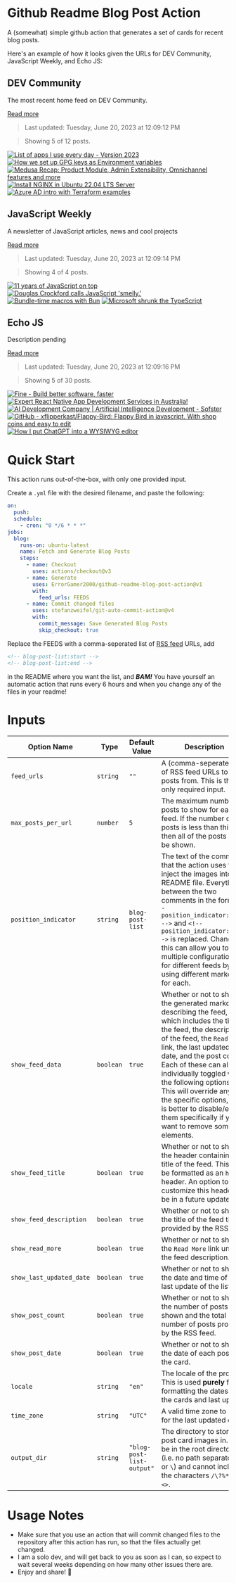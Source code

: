 # Github Readme Blog Post Action

A (somewhat) simple github action that generates a set of cards for recent blog posts.

Here's an example of how it looks given the URLs for DEV Community, JavaScript Weekly, and Echo JS:

<!-- post-list:start -->
## DEV Community

The most recent home feed on DEV Community.

[Read more](https://dev.to)
> Last updated: Tuesday, June 20, 2023 at 12:09:12 PM

> Showing 5 of 12 posts.

[![List of apps I use every day - Version 2023](https://raw.githubusercontent.com/ErrorGamer2000/github-readme-blog-post-action/main/generated_files/DEV_Community/List_of_apps_I_use_every_day_-_Version_2023.svg)](https://dev.to/eduardohitek/list-of-apps-i-use-every-day-version-2023-a88)
[![How we set up GPG keys as Environment variables](https://raw.githubusercontent.com/ErrorGamer2000/github-readme-blog-post-action/main/generated_files/DEV_Community/How_we_set_up_GPG_keys_as_Environment_variables.svg)](https://dev.to/epam_india_python/how-we-set-up-gpg-keys-as-environment-variables-2f26)
[![Medusa Recap: Product Module, Admin Extensibility, Omnichannel features and more](https://raw.githubusercontent.com/ErrorGamer2000/github-readme-blog-post-action/main/generated_files/DEV_Community/Medusa_Recap__Product_Module__Admin_Extensibility__Omnichannel_features_and_more.svg)](https://dev.to/medusajs/medusa-recap-product-module-admin-extensibility-omnichannel-features-and-more-ko7)
[![Install NGINX in Ubuntu 22.04 LTS Server](https://raw.githubusercontent.com/ErrorGamer2000/github-readme-blog-post-action/main/generated_files/DEV_Community/Install_NGINX_in_Ubuntu_22.04_LTS_Server.svg)](https://dev.to/aspsptyd/install-nginx-in-ubuntu-2204-lts-server-55m7)
[![Azure AD intro with Terraform examples](https://raw.githubusercontent.com/ErrorGamer2000/github-readme-blog-post-action/main/generated_files/DEV_Community/Azure_AD_intro_with_Terraform_examples.svg)](https://dev.to/vchiranjeeviak/azure-ad-intro-with-terraform-examples-13dl)


## JavaScript Weekly

A newsletter of JavaScript articles, news and cool projects

[Read more](https://javascriptweekly.com/)
> Last updated: Tuesday, June 20, 2023 at 12:09:14 PM

> Showing 4 of 4 posts.

[![11 years of JavaScript on top](https://raw.githubusercontent.com/ErrorGamer2000/github-readme-blog-post-action/main/generated_files/JavaScript_Weekly/11_years_of_JavaScript_on_top.svg)](https://javascriptweekly.com/issues/643)
[![Douglas Crockford calls JavaScript 'smelly.'](https://raw.githubusercontent.com/ErrorGamer2000/github-readme-blog-post-action/main/generated_files/JavaScript_Weekly/Douglas_Crockford_calls_JavaScript_'smelly.'.svg)](https://javascriptweekly.com/issues/642)
[![Bundle-time macros with Bun](https://raw.githubusercontent.com/ErrorGamer2000/github-readme-blog-post-action/main/generated_files/JavaScript_Weekly/Bundle-time_macros_with_Bun.svg)](https://javascriptweekly.com/issues/641)
[![Microsoft shrunk the TypeScript](https://raw.githubusercontent.com/ErrorGamer2000/github-readme-blog-post-action/main/generated_files/JavaScript_Weekly/Microsoft_shrunk_the_TypeScript.svg)](https://javascriptweekly.com/issues/640)


## Echo JS

Description pending

[Read more](
http://www.echojs.com
)
> Last updated: Tuesday, June 20, 2023 at 12:09:16 PM

> Showing 5 of 30 posts.

[![Fine - Build better software, faster](https://raw.githubusercontent.com/ErrorGamer2000/github-readme-blog-post-action/main/generated_files/_Echo_JS_/Fine_-_Build_better_software__faster.svg)](
https://www.fine.dev
)
[![Expert React Native App Development Services in Australia!](https://raw.githubusercontent.com/ErrorGamer2000/github-readme-blog-post-action/main/generated_files/_Echo_JS_/Expert_React_Native_App_Development_Services_in_Australia!.svg)](https://www.hybridappbuilders.com/react-native-app-development-australia/)
[![AI Development Company | Artificial Intelligence Development - Sofster](https://raw.githubusercontent.com/ErrorGamer2000/github-readme-blog-post-action/main/generated_files/_Echo_JS_/AI_Development_Company___Artificial_Intelligence_Development_-_Sofster.svg)](https://sofster.com/ai-application-development-company/)
[![GitHub - xflipperkast/Flappy-Bird: Flappy Bird in javascript. With shop coins and easy to edit](https://raw.githubusercontent.com/ErrorGamer2000/github-readme-blog-post-action/main/generated_files/_Echo_JS_/GitHub_-_xflipperkast_Flappy-Bird__Flappy_Bird_in_javascript._With_shop_coins_and_easy_to_edit.svg)](https://github.com/xflipperkast/Flappy-Bird)
[![How I put ChatGPT into a WYSIWYG editor](https://raw.githubusercontent.com/ErrorGamer2000/github-readme-blog-post-action/main/generated_files/_Echo_JS_/How_I_put_ChatGPT_into_a_WYSIWYG_editor.svg)](https://vrite.io/blog/how-i-put-chat-gpt-into-a-wysiwyg-editor/)


<!-- post-list:end -->

# Quick Start

This action runs out-of-the-box, with only one provided input.

Create a `.yml` file with the desired filename, and paste the following:

```yml
on:
  push:
  schedule:
    - cron: "0 */6 * * *"
jobs:
  blog:
    runs-on: ubuntu-latest
    name: Fetch and Generate Blog Posts
    steps:
      - name: Checkout
        uses: actions/checkout@v3
      - name: Generate
        uses: ErrorGamer2000/github-readme-blog-post-action@v1
        with:
          feed_urls: FEEDS
      - name: Commit changed files
        uses: stefanzweifel/git-auto-commit-action@v4
        with:
          commit_message: Save Generated Blog Posts
          skip_checkout: true
```

Replace the FEEDS with a comma-seperated list of [RSS feed](https://rss.com/blog/how-do-rss-feeds-work/) URLs, add

```md
<!-- blog-post-list:start -->
<!-- blog-post-list:end -->
```

in the README where you want the list, and **_BAM!_** You have yourself an automatic action that runs every 6 hours and when you change any of the files in your readme!

# Inputs

<table>
  <thead>
    <tr>
      <th>Option Name</th>
      <th>Type</th>
      <th>Default Value</th>
      <th>Description</th>
    </tr>
  </thead>
  <tbody>
    <tr>
      <td><code>feed_urls</code></td>
      <td><code>string</code></td>
      <td><code>""</code></td>
      <td>A (comma-seperated) list of RSS feed URLs to load posts from. This is the only required input.</td>
    </tr>
    <tr>
      <td><code>max_posts_per_url</code></td>
      <td><code>number</code></td>
      <td><code>5</code></td>
      <td>The maximum number of posts to show for each feed. If the number of posts is less than this, then all of the posts will be shown.</td>
    </tr>
    <tr>
      <td><code>position_indicator</code></td>
      <td><code>string</code></td>
      <td><code>blog-post-list</code></td>
      <td>The text of the comments that the action uses to inject the images into the README file. Everything between the two comments in the form <code>&lt;!-- position_indicator:start --&gt;</code> and <code>&lt;!-- position_indicator:end --&gt;</code> is replaced. Changing this can allow you to use multiple configurations for different feeds by using different markers for each.</td>
    </tr>
    <tr>
      <td><code>show_feed_data</code></td>
      <td><code>boolean</code></td>
      <td><code>true</code></td>
      <td>Whether or not to show the generated markdown describing the feed, which includes the title of the feed, the description of the feed, the <code>Read More</code> link, the last updated date, and the post count. Each of these can also be individually toggled with the following options. This will override any of the specific options, so it is better to disable/enable them specifically if you want to remove some elements.</td>
    </tr>
    <tr>
      <td><code>show_feed_title</code></td>
      <td><code>boolean</code></td>
      <td><code>true</code></td>
      <td>Whether or not to show the header containing the title of the feed. This will be formatted as an <code>h2</code> header. An option to customize this header will be in a future update.</td>
    </tr>
    <tr>
      <td><code>show_feed_description</code></td>
      <td><code>boolean</code></td>
      <td><code>true</code></td>
      <td>Whether or not to show the title of the feed that is provided by the RSS feed.</td>
    </tr>
    <tr>
      <td><code>show_read_more</code></td>
      <td><code>boolean</code></td>
      <td><code>true</code></td>
      <td>Whether or not to show the <code>Read More</code> link under the feed description.</td>
    </tr>
    <tr>
      <td><code>show_last_updated_date</code></td>
      <td><code>boolean</code></td>
      <td><code>true</code></td>
      <td>Whether or not to show the date and time of the last update of the list.</td>
    </tr>
    <tr>
      <td><code>show_post_count</code></td>
      <td><code>boolean</code></td>
      <td><code>true</code></td>
      <td>Whether or not to show the number of posts shown and the total number of posts provided by the RSS feed.</td>
    </tr>
    <tr>
      <td><code>show_post_date</code></td>
      <td><code>boolean</code></td>
      <td><code>true</code></td>
      <td>Whether or not to show the date of each post on the card.</td>
    </tr>
    <tr>
      <td><code>locale</code></td>
      <td><code>string</code></td>
      <td><code>"en"</code></td>
      <td>The locale of the project. This is used <strong>purely</strong> for formatting the dates of the cards and last update.</td>
    </tr>
    <tr>
      <td><code>time_zone</code></td>
      <td><code>string</code></td>
      <td><code>"UTC"</code></td>
      <td>A valid time zone to use for the last updated date.</td>
    </tr>
    <tr>
      <td><code>output_dir</code></td>
      <td><code>string</code></td>
      <td><code>"blog-post-list-output"</code></td>
      <td>The directory to store the post card images in. Must be in the root directory (i.e. no path separators <code>/</code> or <code>\</code>) and cannot include the characters <code>/\?%*:|"&lt;&gt;</code>.</td>
    </tr>
<!--
    <tr>
      <td><code></code></td>
      <td><cde></cde></td>
      <td><code></code></td>
      <td></td>
    </tr>
-->
  </tbody>
</table>

# Usage Notes

- Make sure that you use an action that will commit changed files to the repository after this action has run, so that the files actually get changed.
- I am a solo dev, and will get back to you as soon as I can, so expect to wait several weeks depending on how many other issues there are.
- Enjoy and share! 🤗

